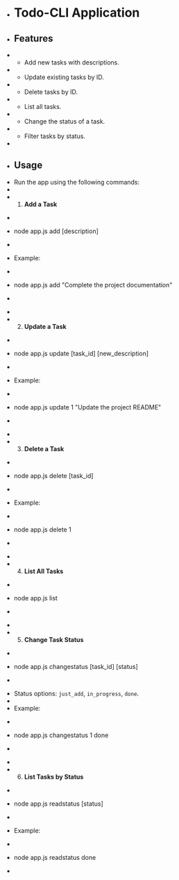 * # Todo-CLI Application
 * ## Features
 * - Add new tasks with descriptions.
 * - Update existing tasks by ID.
 * - Delete tasks by ID.
 * - List all tasks.
 * - Change the status of a task.
 * - Filter tasks by status.
 * 
 * ## Usage
 * Run the app using the following commands:
 * 
 * 1. **Add a Task**
 *    ```bash
 *    node app.js add [description]
 *    ```
 *    Example:
 *    ```bash
 *    node app.js add "Complete the project documentation"
 *    ```
 * 
 * 2. **Update a Task**
 *    ```bash
 *    node app.js update [task_id] [new_description]
 *    ```
 *    Example:
 *    ```bash
 *    node app.js update 1 "Update the project README"
 *    ```
 * 
 * 3. **Delete a Task**
 *    ```bash
 *    node app.js delete [task_id]
 *    ```
 *    Example:
 *    ```bash
 *    node app.js delete 1
 *    ```
 * 
 * 4. **List All Tasks**
 *    ```bash
 *    node app.js list
 *    ```
 * 
 * 5. **Change Task Status**
 *    ```bash
 *    node app.js changestatus [task_id] [status]
 *    ```
 *    Status options: `just_add`, `in_progress`, `done`.
 * 
 *    Example:
 *    ```bash
 *    node app.js changestatus 1 done
 *    ``` 
 * 
 * 6. **List Tasks by Status**
 *    ```bash
 *    node app.js readstatus [status]
 *    ```
 *    Example:
 *    ```bash
 *    node app.js readstatus done
 *    ```
